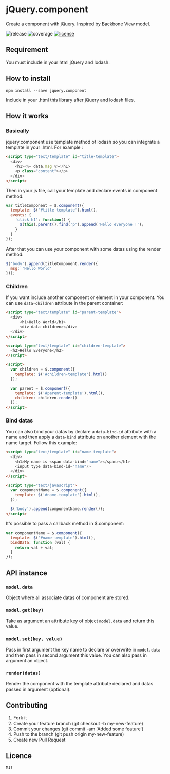 # jQuery.component

Create a component with jQuery. Inspired by Backbone View model.

![release](https://img.shields.io/badge/release-1.2.3-blue.svg)
![coverage](https://img.shields.io/badge/coverage-70%25-green.svg)
[![license](https://img.shields.io/badge/license-MIT%20License-blue.svg)](https://opensource.org/licenses/MIT)

## Requirement
You must include in your html jQuery and lodash.

## How to install
```terminal
npm install --save jquery.component
```
Include in your .html this library after jQuery and lodash files.

## How it works
### Basically
jquery.component use template method of lodash so you can integrate a template in your .html. For example :
```html
<script type="text/template" id="title-template">
  <div>
    <h1><%= data.msg %></h1>
    <p class="content"></p>
  </div>
</script>
```
Then in your js file, call your template and declare events in component method:
```javascript
var titleComponent = $.component({
  template: $('#title-template').html(),
  events: {
    'click h1': function() {
      $(this).parent().find('p').append('Hello everyone !');
    }
  }
});
```
After that you can use your component with some datas using the render method:
```javascript
$('body').append(titleComponent.render({
  msg: 'Hello World'
}));
```
### Children
If you want include another component or element in your component. You can use `data-children` attribute in the parent container:
```html
<script type="text/template" id="parent-template">
  <div>
      <h1>Hello World</h1>
      <div data-children></div>
  </div>
</script>

<script type="text/template" id="children-template">
  <h2>Hello Everyone</h2>
</script>

<script>
  var children = $.component({
    template: $('#children-template').html()
  });

  var parent = $.component({
    template: $('#parent-template').html(),
    children: children.render()
  });
</script>
```
### Bind datas
You can also bind your datas by declare a `data-bind-id` attribute with a name and then apply a `data-bind` attribute on another element with the name target. Follow this example:
```html
<script type="text/template" id="name-template">
  <div>
    <h1>My name is <span data-bind="name"></span></h1>
    <input type data-bind-id="name"/>
  </div>
</script>

<script type="text/javascript">
  var componentName = $.component({
    template: $('#name-template').html(),
  });

  $('body').append(componentName.render());
</script>
```
It's possible to pass a callback method in $.component:
```javascript
var componentName = $.component({
  template: $('#name-template').html(),
  bindData: function (val) {
    return val + val;
  }
});
```

## API instance
### `model.data`
Object where all associate datas of component are stored.

### `model.get(key)`
Take as argument an attribute key of object `model.data` and return this value.

### `model.set(key, value)`
Pass in first argument the key name to declare or overwrite in `model.data` and then pass in second argument this value.
You can also pass in argument an object.

### `render(datas)`
Render the component with the template attribute declared and datas passed in argument (optional).

## Contributing
1. Fork it
2. Create your feature branch (git checkout -b my-new-feature)
3. Commit your changes (git commit -am 'Added some feature')
4. Push to the branch (git push origin my-new-feature)
5. Create new Pull Request

## Licence
```
MIT
```
